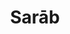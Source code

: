 ---
layout: post
category: concert
title: Sarāb
artists: 
- Sarāb
place: 
- La Parole Errante
country: France
city: Montreuil
---